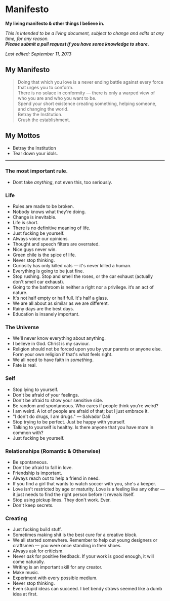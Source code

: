 # Manifesto
**My living manifesto & other things I believe in.**

*This is intended to be a living document, subject to change and edits at any time, for any reason.*  
***Please submit a pull request if you have some knowledge to share.***

*Last edited: September 11, 2013*

## My Manifesto
> Doing that which you love is a never ending battle against every force that urges you to conform.  
There is no solace in conformity — there is only a warped view of who you are and who you want to be.  
Spend your short existence creating something, helping someone, and changing the world.  
Betray the Institution.  
Crush the establishment.

## My Mottos
* Betray the Institution
* Tear down your idols.
  
***

### The most important rule.
* Dont take *anything*, not even this, too seriously.

### Life
* Rules are made to be broken.
* Nobody knows what they're doing.
* Change is inevitable.
* Life is short.
* There is no definitive meaning of life.
* Just fucking be yourself.
* Always voice our opinions.
* Thought and speech filters are overrated.
* Nice guys never win.
* Green chile is the spice of life.
* Never stop thinking.
* Curiosity has only killed cats — it's never killed a human.
* Everything is going to be just fine.
* Stop rushing. Stop and smell the roses, or the car exhaust (actually don't smell car exhaust).
* Going to the bathroom is neither a right nor a privilege. it’s an act of nature.
* It's not half empty or half full. It's half a glass.
* We are all about as similar as we are different.
* Rainy days are the best days.
* Education is insanely important.

### The Universe
* We'll never know everything about anything.
* I believe in God. Christ is my saviour.
* Religion should not be forced upon you by your parents or anyone else. Form your own religion if that's what feels right.
* We all need to have faith in *something*.
* Fate is real.

### Self
* Stop lying to yourself.
* Don't be afraid of your feelings.
* Don't be afraid to show your sensitive side.
* Be random and spontaneous. Who cares if people think you're weird?
* I am weird. A lot of people are afraid of that; but I just embrace it.
* "I don't do drugs, I am drugs." — Salvador Dali
* Stop trying to be perfect. Just be happy with yourself.
* Talking to yourself is healthy. Is there anyone that you have more in common with?
* Just fucking be yourself.

### Relationships (Romantic & Otherwise)
* Be spontaneous.
* Don't be afraid to fall in love.
* Friendship is important.
* Always reach out to help a friend in need.
* If you find a girl that wants to watch soccer with you, she's a keeper.
* Love isn't restricted by age or maturity. Love is a feeling like any other — it just needs to find the right person before it reveals itself.
* Stop using pickup lines. They don't work. Ever.
* Don't keep secrets.

### Creating
* Just fucking build stuff.
* Sometimes making shit is the best cure for a creative block.
* We all started somewhere. Remember to help out young designers or craftsmen — you were once standing in their shoes.
* Always ask for criticism.
* Never *ask* for positive feedback. If your work is good enough, it will come naturally.
* Writing is an important skill for any creator.
* Make music.
* Experiment with every possible medium.
* Never stop thinking.
* Even stupid ideas can succeed. I bet bendy straws seemed like a dumb idea at first.

